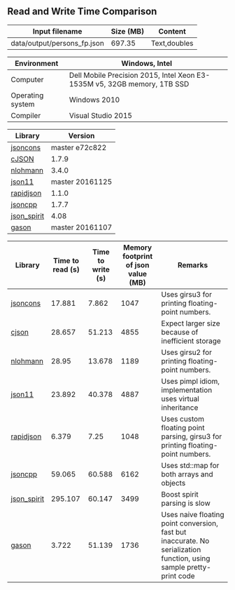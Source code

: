 
## Read and Write Time Comparison


Input filename|Size (MB)|Content
---|---|---
data/output/persons_fp.json|697.35|Text,doubles

Environment|Windows, Intel
---|---
Computer|Dell Mobile Precision 2015, Intel Xeon E3-1535M v5, 32GB memory, 1TB SSD
Operating system|Windows 2010
Compiler|Visual Studio 2015

Library|Version
---|---
[jsoncons](https://github.com/danielaparker/jsoncons)|master e72c822
[cJSON](https://github.com/DaveGamble/cJSON)|1.7.9
[nlohmann](https://github.com/nlohmann/json)|3.4.0
[json11](https://github.com/dropbox/json11)|master 20161125
[rapidjson](https://github.com/miloyip/rapidjson)|1.1.0
[jsoncpp](https://github.com/open-source-parsers/jsoncpp)|1.7.7
[json_spirit](http://www.codeproject.com/Articles/20027/JSON-Spirit-A-C-JSON-Parser-Generator-Implemented)|4.08
[gason](https://github.com/vivkin/gason)|master 20161107

Library|Time to read (s)|Time to write (s)|Memory footprint of json value (MB)|Remarks
---|---|---|---|---
[jsoncons](https://github.com/danielaparker/jsoncons)|17.881|7.862|1047|Uses girsu3 for printing floating-point numbers.
[cjson](https://github.com/DaveGamble/cJSON)|28.657|51.213|4855|Expect larger size because of inefficient storage
[nlohmann](https://github.com/nlohmann/json)|28.95|13.678|1189|Uses girsu2 for printing floating-point numbers.
[json11](https://github.com/dropbox/json11)|23.892|40.378|4887|Uses pimpl idiom, implementation uses virtual inheritance
[rapidjson](https://github.com/miloyip/rapidjson)|6.379|7.25|1048|Uses custom floating point parsing, girsu3 for printing floating-point numbers.
[jsoncpp](https://github.com/open-source-parsers/jsoncpp)|59.065|60.588|6162|Uses std::map for both arrays and objects
[json_spirit](http://www.codeproject.com/Articles/20027/JSON-Spirit-A-C-JSON-Parser-Generator-Implemented)|295.107|60.147|3499|Boost spirit parsing is slow
[gason](https://github.com/vivkin/gason)|3.722|51.139|1736|Uses naive floating point conversion, fast but inaccurate. No serialization function, using sample pretty-print code

